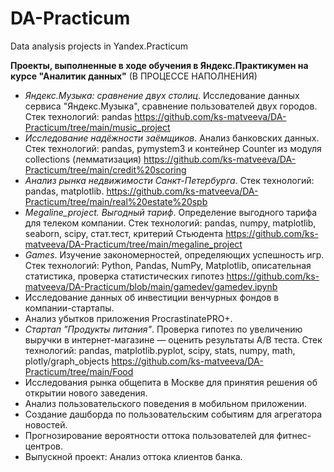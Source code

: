 # DA-Practicum
Data analysis  projects in Yandex.Practicum

**Проекты, выполненные в ходе обучения в Яндекс.Практикумен на курсе "Аналитик данных"** (В ПРОЦЕССЕ НАПОЛНЕНИЯ)

-  *Яндекс.Музыка: сравнение двух столиц*. Исследование данных сервиса "Яндекс.Музыка", сравнение пользователей двух городов. Стек технологий: pandas https://github.com/ks-matveeva/DA-Practicum/tree/main/music_project 
-  *Исследование надёжности заёмщиков*. Анализ банковских данных. Стек технологий: pandas, pymystem3 и контейнер Counter из модуля collections (лемматизация) https://github.com/ks-matveeva/DA-Practicum/tree/main/credit%20scoring 
-  *Анализ рынка недвижимости Санкт-Петербурга*. Стек технологий: pandas, matplotlib. https://github.com/ks-matveeva/DA-Practicum/tree/main/real%20estate%20spb 
-  *Megaline_project. Выгодный тариф*. Определение выгодного тарифа для телеком компании. Стек технологий: pandas, numpy, matplotlib, seaborn, scipy, стат.тест, критерий Стьюдента https://github.com/ks-matveeva/DA-Practicum/tree/main/megaline_project 
-  *Games*. Изучение закономерностей, определяющих успешность игр. Стек технологий: Python, Pandas, NumPy, Matplotlib, описательная статистика, проверка статистических гипотез https://github.com/ks-matveeva/DA-Practicum/blob/main/gamedev/gamedev.ipynb 
-  Исследование данных об инвестиции венчурных фондов в компании-стартапы.
-  Анализ убытков приложения ProcrastinatePRO+.
-  *Стартап "Продукты питания"*. Проверка гипотез по увеличению выручки в интернет-магазине — оценить результаты A/B теста. Стек технологий: pandas, matplotlib.pyplot, scipy, stats, numpy, math, plotly/graph_objects https://github.com/ks-matveeva/DA-Practicum/tree/main/Food 
-  Исследования рынка общепита в Москве для принятия решения об открытии нового заведения.
-  Анализ пользовательского поведения в мобильном приложении.
-  Создание дашборда по пользовательским событиям для агрегатора новостей.
-  Прогнозирование вероятности оттока пользователей для фитнес-центров.
-  Выпускной проект: Анализ оттока клиентов банка.
